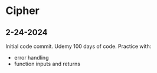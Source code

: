 # Cipher

## 2-24-2024

Initial code commit. Udemy 100 days of code. Practice with:

* error handling
* function inputs and returns